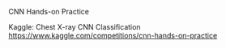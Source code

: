 CNN Hands-on Practice

Kaggle: Chest X-ray CNN Classification
https://www.kaggle.com/competitions/cnn-hands-on-practice
